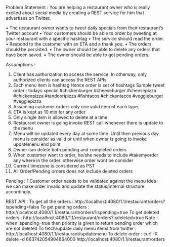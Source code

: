 Problem Statement :
 You are helping a restaurant owner who is really excited about social media by creating a REST service for him that advertises on Twitter.

•      The restaurant owner wants to tweet daily specials from their restaurant’s Twitter account
•      Your customers should be able to order by tweeting at your restaurant with a specific hashtag
•      The service should read the order.
•      Respond to the customer with an ETA and a thank you.
•      The orders should be persisted.
•      The owner should be able to delete any orders that have been saved.
•      The owner should be able to get pending orders.

Assumptions :
1. Client has authorization to access the service. In otherway, only authorized clients can access the REST APIs
2. Each menu item is hashtag.Hence order is set of hashtags 
	Sample tweet order : todays special #chickenburger #cheeseburger #cheesepizza #chickenpizza #tandooripizza #fishtacos #chickentacos #veggieburget #veggiepizza
3. Assuming customer orders only one valid item of each type.
4. ETA is kept as 10 min for any order
5. Only single item is allowed to delete at a time
6. Restaurant owner is going invoke REST call whenever there is update to the menu
7. Menu will be updated every day at some time. Until then previous day menu is consider as valid or until when owner is going to invoke updatemenu end point
8. Owner can delete both pending and completed orders
9. When customer want to order, he/she needs to include #takemyorder any where in the order. otherwise order wont be consider
10. Current timezone is considered as PST
11. All Order/Pending orders does not include deleted orders



Pending :
1.Customer order needs to be validated against the menu
	Idea : we can make order invalid and update the status/internal structure accordingly. 


REST API :
To get all the orders : http://localhost:4080/1.1/restaurant/orders?ispending=false
To get pending orders : http://localhost:4080/1.1/restaurant/orders?ispending=true
To get deleted orders : http://localhost:4080/1.1/restaurant/orders?isdeleted=true
	Note : when ispending=true then priority is given to return pending order which are not deleted
To fetch/update daily menu items from twitter : http://localhost:4080/1.1/restaurant/updatemenu
To delete order : curl -X delete -d 663742054904664000 http://localhost:4080/1.1/restaurant/orders


